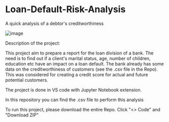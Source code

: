 # Loan-Default-Risk-Analysis
A quick analysis of a debtor's creditworthiness

![image](https://user-images.githubusercontent.com/118930159/208307702-86c897ab-9add-4234-8f1b-ada074a1c1e7.png)



Description of the project:

This project aim to prepare a report for the loan division of a bank. The need is to find out if a client's
marital status, age, number of children, education etc have an impact on a loan default. 
The bank already has some data on the creditworthiness of customers (see the .csv file in the Repo). 
This was considered for creating a credit score for actual and future potential customers. 

The project is done in VS code with Jupyter Notebook extension.

In this repository you can find the .csv file to perform this analysis


To run this project, please download the entire Repo. 
Click "<> Code" and "Download ZIP"
